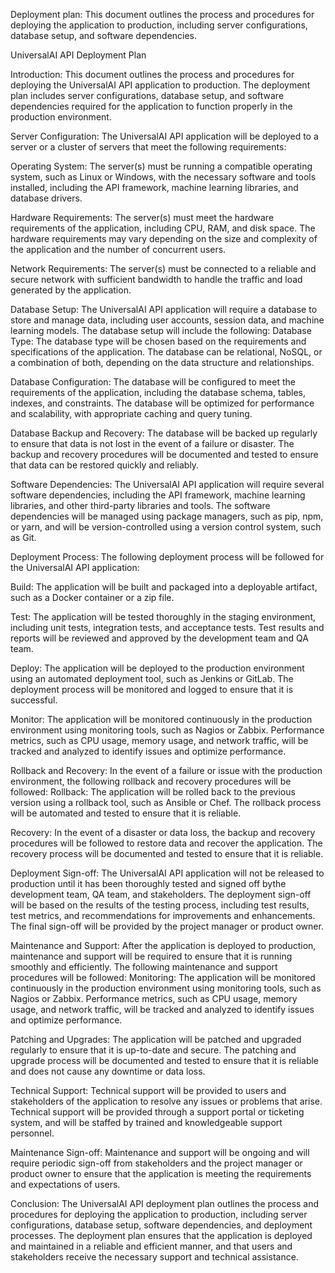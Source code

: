 Deployment plan: This document outlines the process and procedures for deploying the application to production, including server configurations, database setup, and software dependencies.

UniversalAI API Deployment Plan

Introduction:
This document outlines the process and procedures for deploying the UniversalAI API application to production. The deployment plan includes server configurations, database setup, and software dependencies required for the application to function properly in the production environment.

Server Configuration:
The UniversalAI API application will be deployed to a server or a cluster of servers that meet the following requirements:

Operating System: The server(s) must be running a compatible operating system, such as Linux or Windows, with the necessary software and tools installed, including the API framework, machine learning libraries, and database drivers.

Hardware Requirements: The server(s) must meet the hardware requirements of the application, including CPU, RAM, and disk space. The hardware requirements may vary depending on the size and complexity of the application and the number of concurrent users.

Network Requirements: The server(s) must be connected to a reliable and secure network with sufficient bandwidth to handle the traffic and load generated by the application.

Database Setup:
The UniversalAI API application will require a database to store and manage data, including user accounts, session data, and machine learning models. The database setup will include the following:
Database Type: The database type will be chosen based on the requirements and specifications of the application. The database can be relational, NoSQL, or a combination of both, depending on the data structure and relationships.

Database Configuration: The database will be configured to meet the requirements of the application, including the database schema, tables, indexes, and constraints. The database will be optimized for performance and scalability, with appropriate caching and query tuning.

Database Backup and Recovery: The database will be backed up regularly to ensure that data is not lost in the event of a failure or disaster. The backup and recovery procedures will be documented and tested to ensure that data can be restored quickly and reliably.

Software Dependencies:
The UniversalAI API application will require several software dependencies, including the API framework, machine learning libraries, and other third-party libraries and tools. The software dependencies will be managed using package managers, such as pip, npm, or yarn, and will be version-controlled using a version control system, such as Git.

Deployment Process:
The following deployment process will be followed for the UniversalAI API application:

Build: The application will be built and packaged into a deployable artifact, such as a Docker container or a zip file.

Test: The application will be tested thoroughly in the staging environment, including unit tests, integration tests, and acceptance tests. Test results and reports will be reviewed and approved by the development team and QA team.

Deploy: The application will be deployed to the production environment using an automated deployment tool, such as Jenkins or GitLab. The deployment process will be monitored and logged to ensure that it is successful.

Monitor: The application will be monitored continuously in the production environment using monitoring tools, such as Nagios or Zabbix. Performance metrics, such as CPU usage, memory usage, and network traffic, will be tracked and analyzed to identify issues and optimize performance.

Rollback and Recovery:
In the event of a failure or issue with the production environment, the following rollback and recovery procedures will be followed:
Rollback: The application will be rolled back to the previous version using a rollback tool, such as Ansible or Chef. The rollback process will be automated and tested to ensure that it is reliable.

Recovery: In the event of a disaster or data loss, the backup and recovery procedures will be followed to restore data and recover the application. The recovery process will be documented and tested to ensure that it is reliable.

Deployment Sign-off:
The UniversalAI API application will not be released to production until it has been thoroughly tested and signed off bythe development team, QA team, and stakeholders. The deployment sign-off will be based on the results of the testing process, including test results, test metrics, and recommendations for improvements and enhancements. The final sign-off will be provided by the project manager or product owner.

Maintenance and Support:
After the application is deployed to production, maintenance and support will be required to ensure that it is running smoothly and efficiently. The following maintenance and support procedures will be followed:
Monitoring: The application will be monitored continuously in the production environment using monitoring tools, such as Nagios or Zabbix. Performance metrics, such as CPU usage, memory usage, and network traffic, will be tracked and analyzed to identify issues and optimize performance.

Patching and Upgrades: The application will be patched and upgraded regularly to ensure that it is up-to-date and secure. The patching and upgrade process will be documented and tested to ensure that it is reliable and does not cause any downtime or data loss.

Technical Support: Technical support will be provided to users and stakeholders of the application to resolve any issues or problems that arise. Technical support will be provided through a support portal or ticketing system, and will be staffed by trained and knowledgeable support personnel.

Maintenance Sign-off: Maintenance and support will be ongoing and will require periodic sign-off from stakeholders and the project manager or product owner to ensure that the application is meeting the requirements and expectations of users.

Conclusion:
The UniversalAI API deployment plan outlines the process and procedures for deploying the application to production, including server configurations, database setup, software dependencies, and deployment processes. The deployment plan ensures that the application is deployed and maintained in a reliable and efficient manner, and that users and stakeholders receive the necessary support and technical assistance.
